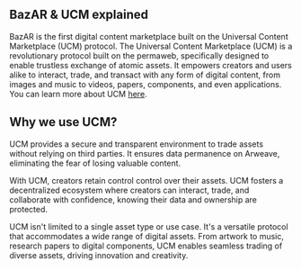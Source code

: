 ## BazAR & UCM explained

BazAR is the first digital content marketplace built on the Universal Content Marketplace (UCM) protocol. The Universal Content Marketplace (UCM) is a revolutionary protocol built on the permaweb, specifically designed to enable trustless exchange of atomic assets. It empowers creators and users alike to interact, trade, and transact with any form of digital content, from images and music to videos, papers, components, and even applications. You can learn more about UCM [here](https://ucm-wiki.g8way.io/#/en/Introducing-the-Universal-Content-Marketplace-protocol-UCM).

## Why we use UCM?

UCM provides a secure and transparent environment to trade assets without relying on third parties. It ensures data permanence on Arweave, eliminating the fear of losing valuable content.

With UCM, creators retain control control over their assets. UCM fosters a decentralized ecosystem where creators can interact, trade, and collaborate with confidence, knowing their data and ownership are protected.

UCM isn't limited to a single asset type or use case. It's a versatile protocol that accommodates a wide range of digital assets. From artwork to music, research papers to digital components, UCM enables seamless trading of diverse assets, driving innovation and creativity.
